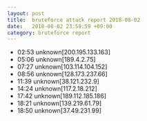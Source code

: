 ```yaml
---
layout: post
title:  bruteforce attack report 2018-08-02
date:   2018-08-02 23:59:59 +09:00
category: bruteforce report
---
```


* 02:53 unknown[200.195.133.163]
* 05:06 unknown[189.4.2.75]
* 07:27 unknown[103.114.104.152]
* 08:56 unknown[128.173.237.66]
* 11:39 unknown[38.121.232.9]
* 14:24 unknown[117.2.18.212]
* 17:42 unknown[189.112.185.186]
* 18:21 unknown[139.219.61.79]
* 18:50 unknown[37.49.231.99]
